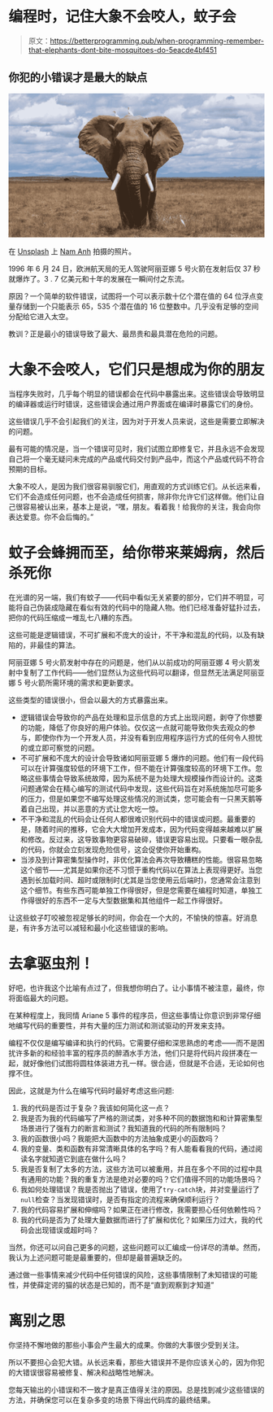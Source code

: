 # 编程时，记住大象不会咬人，蚊子会

> 原文：<https://betterprogramming.pub/when-programming-remember-that-elephants-dont-bite-mosquitoes-do-5eacde4bf451>

## 你犯的小错误才是最大的缺点

![](img/7c5f76064a3a0a42e17ca4e316b20a68.png)

在 [Unsplash](https://unsplash.com?utm_source=medium&utm_medium=referral) 上 [Nam Anh](https://unsplash.com/@bepnamanh?utm_source=medium&utm_medium=referral) 拍摄的照片。

1996 年 6 月 24 日，欧洲航天局的无人驾驶阿丽亚娜 5 号火箭在发射后仅 37 秒就爆炸了。3 . 7 亿美元和十年的发展在一瞬间付之东流。

原因？一个简单的软件错误，试图将一个可以表示数十亿个潜在值的 64 位浮点变量存储到一个只能表示 65，535 个潜在值的 16 位整数中。几乎没有足够的空间分配给它进入太空。

教训？正是最小的错误导致了最大、最昂贵和最具潜在危险的问题。

# 大象不会咬人，它们只是想成为你的朋友

当程序失败时，几乎每个明显的错误都会在代码中暴露出来。这些错误会导致明显的编译器或运行时错误，这些错误会通过用户界面或在编译时暴露它们的身份。

这些错误几乎不会引起我们的关注，因为对于开发人员来说，这些是需要立即解决的问题。

最有可能的情况是，当一个错误可见时，我们试图立即修复它，并且永远不会发现自己将一个毫无疑问未完成的产品或代码交付到产品中，而这个产品或代码不符合预期的目标。

大象不咬人，是因为我们很容易驯服它们，用直观的方式训练它们。从长远来看，它们不会造成任何问题，也不会造成任何损害，除非你允许它们这样做。他们让自己很容易被认出来，基本上是说，“嘿，朋友。看着我！给我你的关注，我会向你表达爱意。你不会后悔的。”

# 蚊子会蜂拥而至，给你带来莱姆病，然后杀死你

在光谱的另一端，我们有蚊子——代码中看似无关紧要的部分，它们并不明显，可能将自己伪装成隐藏在看似有效的代码中的隐藏人物。他们已经准备好猛扑过去，把你的代码压缩成一堆乱七八糟的东西。

这些可能是逻辑错误，不可扩展和不庞大的设计，不干净和混乱的代码，以及有缺陷的，非最佳的算法。

阿丽亚娜 5 号火箭发射中存在的问题是，他们从以前成功的阿丽亚娜 4 号火箭发射中复制了工作代码——他们显然认为这些代码可以翻译，但显然无法满足阿丽亚娜 5 号火箭所需环境的需求和更新要求。

这些类型的错误很小，但会以最大的方式暴露出来。

*   逻辑错误会导致你的产品在处理和显示信息的方式上出现问题，剥夺了你想要的功能，降低了你良好的用户体验。仅仅这一点就可能导致你失去观众的参与，即使你作为一个开发人员，并没有看到应用程序运行方式的任何令人担忧的或立即可察觉的问题。
*   不可扩展和不庞大的设计会导致诸如阿丽亚娜 5 爆炸的问题。他们有一段代码可以在计算强度较低的环境下工作，但不能在计算强度较高的环境下工作。忽略这些事情会导致系统故障，因为系统不是为处理大规模操作而设计的。这类问题通常会在精心编写的测试代码中发现，这些代码旨在对系统施加尽可能多的压力，但是如果您不编写处理这些情况的测试类，您可能会有一只黑天鹅等着自己出现，并以恶意的方式让您大吃一惊。
*   不干净和混乱的代码会让任何人都很难识别代码中的错误或问题。最重要的是，随着时间的推移，它会大大增加开发成本，因为代码变得越来越难以扩展和修改。反过来，这导致事物更容易破碎，错误更容易出现。只要看一眼杂乱的代码，你就会立刻发现危险信号，这会促使你开始重构。
*   当涉及到计算密集型操作时，非优化算法会再次导致糟糕的性能。很容易忽略这个细节——尤其是如果你还不习惯于重构代码以在算法上表现得更好。当您遇到长加载时间、超时或限制时(尤其是当您使用云后端时)，您通常会注意到这个细节。有些东西可能单独工作得很好，但是您需要在编程时知道，单独工作得很好的东西不一定与大型数据集和其他组件一起工作得很好。

让这些蚊子叮咬被忽视足够长的时间，你会在一个大的，不愉快的惊喜。好消息是，有许多方法可以减轻和最小化这些错误的影响。

# 去拿驱虫剂！

好吧，也许我这个比喻有点过了，但我想你明白了。让小事情不被注意，最终，你将面临最大的问题。

在某种程度上，我同情 Ariane 5 事件的程序员，但这些事情让你意识到非常仔细地编写代码的重要性，并有大量的压力测试和测试驱动的开发来支持。

编程不仅仅是编写编译和执行的代码。它需要仔细和深思熟虑的考虑——而不是困扰许多新的和经验丰富的程序员的醉酒水手方法，他们只是将代码片段拼凑在一起，就好像他们试图将圆柱体装进方孔一样。很合适，但就是不合适，无论如何也撑不住。

因此，这就是为什么在编写代码时最好考虑这些问题:

1.  我的代码是否过于复杂？我该如何简化这一点？
2.  我是否为我的代码编写了严格的测试类，对多种不同的数据饱和和计算密集型场景进行了强有力的断言和测试？我知道我的代码的所有限制吗？
3.  我的函数很小吗？我能把大函数中的方法抽象成更小的函数吗？
4.  我的变量、类和函数有非常清晰具体的名字吗？有人能看看我的代码，通过阅读名字就知道它到底在做什么吗？
5.  我是否复制了太多的方法，这些方法可以被重用，并且在多个不同的过程中具有通用的功能？我的重复方法是绝对必要的吗？它们值得不同的功能场景吗？
6.  我如何处理错误？我是否抛出了错误，使用了`try-catch`块，并对变量运行了`null`检查？当发现错误时，是否有指定的流程来确保顺利运行？
7.  我的代码容易扩展和伸缩吗？如果正在进行修改，我需要担心任何依赖性吗？
8.  我的代码是否为了处理大量数据而进行了扩展和优化？如果压力过大，我的代码会出现错误或超时吗？

当然，你还可以问自己更多的问题，这些问题可以汇编成一份详尽的清单。然而，我认为上述问题可能是最重要的，但却是最普遍缺乏的。

通过做一些事情来减少代码中任何错误的风险，这些事情限制了未知错误的可能性，并使薛定谔的猫的状态是已知的，而不是“直到观察到才知道”

# 离别之思

你坚持不懈地做的那些小事会产生最大的成果。你做的大事很少受到关注。

所以不要担心会犯大错。从长远来看，那些大错误并不是你应该关心的，因为你犯的大错误很容易被修复、解决和战略性地解决。

您每天输出的小错误和不一致才是真正值得关注的原因。总是找到减少这些错误的方法，并确保您可以在复杂多变的场景下得出代码库的最终结果。
